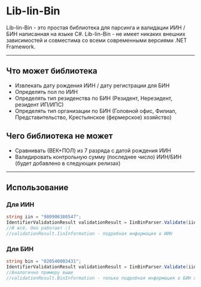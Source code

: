 # Lib-Iin-Bin

Lib-Iin-Bin - это простая библиотека для парсинга и валидации ИИН / БИН написанная на языке C#. Lib-Iin-Bin - не имеет никаких внешних зависимостей и совместима со всеми современными версиями .NET Framework.

 ---
 
## Что может библиотека
- Извлекать дату рождения ИИН / дату регистрации для БИН
- Определять пол по ИИН
- Определять тип резиденства по БИН (Резидент, Нерезидент, резидент ИП/ИПС)
- Определять тип организации по БИН (Головной офис, Филиал, Представительство,  Крестьянское (фермерское) хозяйство) 

## Чего библиотека не может 
- Сравнивать (ВЕК+ПОЛ) из 7 разряда с датой рождения ИИН
- Валидировать контрольную сумму (последнее число) ИИН/БИН (будет добавлено в следующих релизах)

---

## Использование
### Для ИИН
```csharp
string iin = "980906380547";
IdentifierValidationResult validationResult = IinBinParser.Validate(iin); 
//И всё. Оно работает :)
//validationResult.IinInformation - подробная информация о ИИН
```
### Для БИН
```csharp
string bin = "020540003431";
IdentifierValidationResult validationResult = IinBinParser.Validate(iin);
//Аналогично примеру выше
//validationResult.BinInformation - только подробная информация о БИН хранится в другом объекте
```
